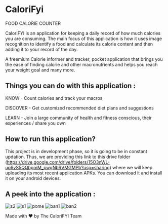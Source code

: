 # CaloriFyi
FOOD CALORIE COUNTER

CaloriFYI is an application for keeping a daily record of how much calories you are consuming. The main focus of this application is how it uses image recognition to identify a food and calculate its calorie content and then adding it to your record of the day.

A freemium Calorie informer and
tracker, pocket application that
brings you the ease of finding
calorie and other macronutrients
and helps you reach your weight
goal and many more.

## Things you can do with this application :
KNOW - Count calories and
track your macros

DISCOVER - Get customized
recommended diet
plans and
suggestions

LEARN - Join a large
community of health
and fitness conscious,
their experiences /
share you own

## How to run this application?
This project is in development phase, so it is going to be in constant updation. Thus, we are providing this link to this drive folder (https://drive.google.com/drive/folders/15O3nWL-up6yS5QQbgmM_pwgNbRVMGMPb?usp=sharing) where we will keep uploading its most recent application APKs. You can download it and install it on your android devices.

## A peek into the application :
![s2](https://user-images.githubusercontent.com/69399737/228793862-76bcd248-0c9a-4528-b0b7-960b5a9674ae.jpg)    ![s1](https://user-images.githubusercontent.com/69399737/228793407-831d7bf1-7744-428d-8ff7-0cd3e630394d.jpg)    ![pome](https://user-images.githubusercontent.com/69399737/228796900-488e717e-14fc-4fab-a028-30e7f0e17208.jpg)    ![ban1](https://user-images.githubusercontent.com/69399737/228796991-8483777e-e54f-4a4b-ac86-12fc872e2673.jpg)    ![ban2](https://user-images.githubusercontent.com/69399737/228797046-80e9da1e-690f-44f1-b67e-39c75f2b464c.jpg)


          
Made with ❤️ by The CaloriFYI Team

